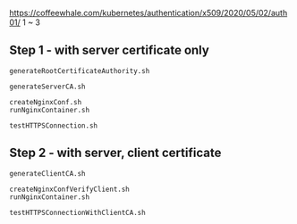 https://coffeewhale.com/kubernetes/authentication/x509/2020/05/02/auth01/ 1 ~ 3

## Step 1 - with server certificate only
```
generateRootCertificateAuthority.sh

generateServerCA.sh

createNginxConf.sh
runNginxContainer.sh

testHTTPSConnection.sh
```

## Step 2 - with server, client certificate

```
generateClientCA.sh

createNginxConfVerifyClient.sh
runNginxContainer.sh

testHTTPSConnectionWithClientCA.sh

```
